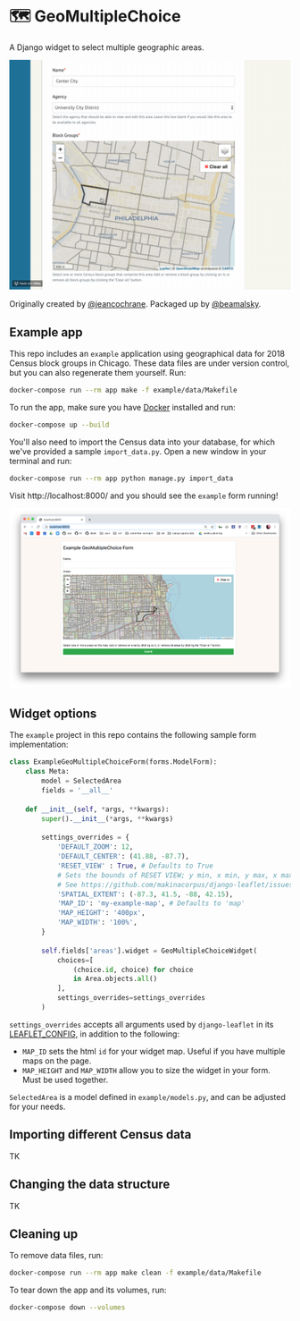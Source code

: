 # 🗺 GeoMultipleChoice

A Django widget to select multiple geographic areas.

![GeoMultipleChoice demo](just-spaces.gif)

Originally created by [@jeancochrane](https://github.com/jeancochrane). Packaged up by [@beamalsky](https://github.com/beamalsky).

## Example app

This repo includes an `example` application using geographical data for 2018 Census block groups in Chicago. These data files are under version control, but you can also regenerate them yourself. Run:

```bash
docker-compose run --rm app make -f example/data/Makefile
```

To run the app, make sure you have [Docker](https://docs.docker.com/v17.09/engine/installation/) installed and run:

```bash
docker-compose up --build
```

You'll also need to import the Census data into your database, for which we've provided a sample `import_data.py`. Open a new window in your terminal and run:

```bash
docker-compose run --rm app python manage.py import_data
```

Visit http://localhost:8000/ and you should see the `example` form running!

![GeoMultipleChoiceWidget example](geomultiplechoicewidget.png)

## Widget options

The `example` project in this repo contains the following sample form implementation:

```python
class ExampleGeoMultipleChoiceForm(forms.ModelForm):
    class Meta:
        model = SelectedArea
        fields = '__all__'

    def __init__(self, *args, **kwargs):
        super().__init__(*args, **kwargs)

        settings_overrides = {
            'DEFAULT_ZOOM': 12,
            'DEFAULT_CENTER': (41.88, -87.7),
            'RESET_VIEW' : True, # Defaults to True
            # Sets the bounds of RESET VIEW; y min, x min, y max, x max
            # See https://github.com/makinacorpus/django-leaflet/issues/192
            'SPATIAL_EXTENT': (-87.3, 41.5, -88, 42.15),
            'MAP_ID': 'my-example-map', # Defaults to 'map'
            'MAP_HEIGHT': '400px',
            'MAP_WIDTH': '100%',
        }

        self.fields['areas'].widget = GeoMultipleChoiceWidget(
            choices=[
                (choice.id, choice) for choice
                in Area.objects.all()
            ],
            settings_overrides=settings_overrides
        )
```

`settings_overrides` accepts all arguments used by `django-leaflet` in its [LEAFLET_CONFIG](https://django-leaflet.readthedocs.io/en/latest/templates.html#configuration), in addition to the following:

- `MAP_ID` sets the html `id` for your widget map. Useful if you have multiple maps on the page.
- `MAP_HEIGHT` and `MAP_WIDTH` allow you to size the widget in your form. Must be used together.

`SelectedArea` is a model defined in `example/models.py`, and can be adjusted for your needs.

## Importing different Census data

TK

## Changing the data structure

TK

## Cleaning up

To remove data files, run:

```bash
docker-compose run --rm app make clean -f example/data/Makefile
```

To tear down the app and its volumes, run:

```bash
docker-compose down --volumes
```
